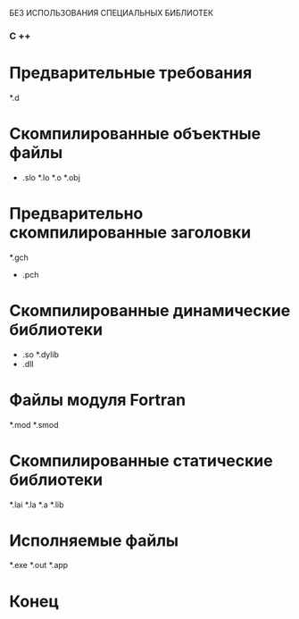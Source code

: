 
БЕЗ ИСПОЛЬЗОВАНИЯ СПЕЦИАЛЬНЫХ БИБЛИОТЕК

### C ++ ###
# Предварительные требования
*.d

# Скомпилированные объектные файлы 
* .slo 
*.lo 
*.o 
*.obj

# Предварительно скомпилированные заголовки
*.gch
* .pch

# Скомпилированные динамические библиотеки 
* .so 
*.dylib 
* .dll

# Файлы модуля Fortran 
*.mod
*.smod

# Скомпилированные статические библиотеки 
*.lai 
*.la 
*.a 
*.lib

# Исполняемые файлы 
*.exe
*.out 
*.app

# Конец
